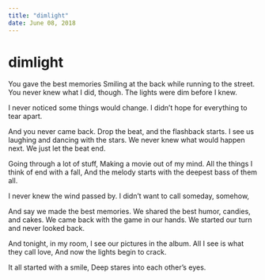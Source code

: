 ```yaml
---
title: "dimlight"
date: June 08, 2018
---
```


# dimlight

You gave the best memories
Smiling at the back while running to the street.
You never knew what I did, though.
The lights were dim before I knew.

I never noticed some things would change.
I didn’t hope for everything to tear apart.

And you never came back.
Drop the beat, and the flashback starts.
I see us laughing and dancing with the stars.
We never knew what would happen next.
We just let the beat end.

Going through a lot of stuff,
Making a movie out of my mind.
All the things I think of end with a fall,
And the melody starts with the deepest bass of them all.

I never knew the wind passed by.
I didn’t want to call someday, somehow,

And say we made the best memories.
We shared the best humor, candies, and cakes.
We came back with the game in our hands.
We started our turn and never looked back.

And tonight, in my room,
I see our pictures in the album.
All I see is what they call love,
And now the lights begin to crack.

It all started with a smile,
Deep stares into each other’s eyes.